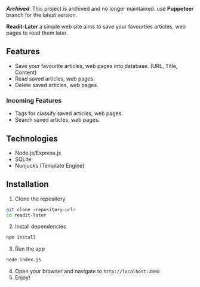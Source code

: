 **_Archived_**: This project is archived and no longer maintained.
use **Puppeteer** branch for the latest version.

**Readit-Later** a simple web site aims to save your favourties articles, web pages to read them later.

## Features

- Save your favourite articles, web pages into database. (URL, Title, Content)
- Read saved articles, web pages.
- Delete saved articles, web pages.

### Incoming Features

- Tags for classify saved articles, web pages.
- Search saved articles, web pages.

## Technologies

- Node.js/Express.js
- SQLite
- Nunjucks (Template Engine)

## Installation

1. Clone the repository

```bash
git clone <repository-url>
cd readit-later
```

2. Install dependencies

```bash
npm install
```

3. Run the app

```bash
node index.js
```

4. Open your browser and navigate to `http://localhost:3000`
5. Enjoy!
